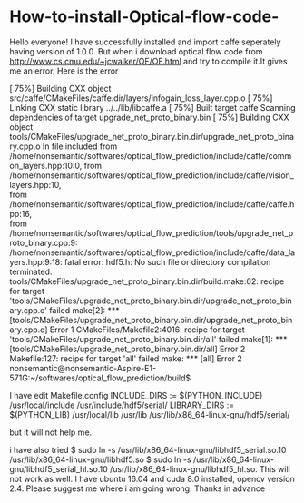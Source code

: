 # How-to-install-Optical-flow-code-
Hello everyone! I have successfully installed and import caffe seperately having version of 1.0.0. But when i download optical flow code from http://www.cs.cmu.edu/~jcwalker/OF/OF.html and try to compile it.It gives me an error. 
Here is the error 

[ 75%] Building CXX object src/caffe/CMakeFiles/caffe.dir/layers/infogain_loss_layer.cpp.o 
[ 75%] Linking CXX static library ../../lib/libcaffe.a 
[ 75%] Built target caffe Scanning dependencies of target upgrade_net_proto_binary.bin 
[ 75%] Building CXX object tools/CMakeFiles/upgrade_net_proto_binary.bin.dir/upgrade_net_proto_binary.cpp.o 
In file included from /home/nonsemantic/softwares/optical_flow_prediction/include/caffe/common_layers.hpp:10:0,                  from /home/nonsemantic/softwares/optical_flow_prediction/include/caffe/vision_layers.hpp:10,                  
from /home/nonsemantic/softwares/optical_flow_prediction/include/caffe/caffe.hpp:16,                  
from /home/nonsemantic/softwares/optical_flow_prediction/tools/upgrade_net_proto_binary.cpp:9: /home/nonsemantic/softwares/optical_flow_prediction/include/caffe/data_layers.hpp:9:18: fatal error: hdf5.h: No such file or directory compilation terminated. tools/CMakeFiles/upgrade_net_proto_binary.bin.dir/build.make:62: recipe for target 'tools/CMakeFiles/upgrade_net_proto_binary.bin.dir/upgrade_net_proto_binary.cpp.o' failed make[2]: *** [tools/CMakeFiles/upgrade_net_proto_binary.bin.dir/upgrade_net_proto_binary.cpp.o] 
Error 1 CMakeFiles/Makefile2:4016: recipe for target 'tools/CMakeFiles/upgrade_net_proto_binary.bin.dir/all' failed make[1]: *** [tools/CMakeFiles/upgrade_net_proto_binary.bin.dir/all] 
Error 2 Makefile:127: recipe for target 'all' failed make: *** [all] Error 2 
nonsemantic@nonsemantic-Aspire-E1-571G:~/softwares/optical_flow_prediction/build$  

I have edit Makefile.config 
INCLUDE_DIRS := $(PYTHON_INCLUDE) /usr/local/include /usr/include/hdf5/serial/
LIBRARY_DIRS := $(PYTHON_LIB) /usr/local/lib /usr/lib /usr/lib/x86_64-linux-gnu/hdf5/serial/ 

but it will not help me. 

i have also tried 
$ sudo ln -s /usr/lib/x86_64-linux-gnu/libhdf5_serial.so.10 /usr/lib/x86_64-linux-gnu/libhdf5.so 
$ sudo ln -s /usr/lib/x86_64-linux-gnu/libhdf5_serial_hl.so.10 /usr/lib/x86_64-linux-gnu/libhdf5_hl.so. 
This will not work as well. 
I have ubuntu 16.04 and cuda 8.0 installed, opencv version 2.4. Please suggest me where i am going wrong. Thanks in advance 
